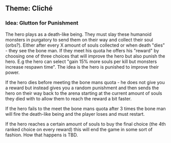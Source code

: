 ## Theme: Cliché

### Idea: Glutton for Punishment

The hero plays as a death-like being. They must slay these humanoid monsters in purgatory to send them on their way and collect
their soul (orbs?). Either after every X amount of souls collected or when death "dies" - they see the bone man. If they meet
his quota he offers his "reward" by choosing one of three choices that will improve the hero but also punish the hero.
E.g the hero can select "gain 15% more souls per kill but monsters increase respawn time". The idea is the hero is punished
to improve their power.

If the hero dies before meeting the bone mans quota - he does not give you a reward but instead gives you a random punishment 
and then sends the hero on their way back to the arena starting at the current amount of souls they died with to allow them
to reach the reward a bit faster.

If the hero fails to the meet the bone mans quota after 3 times the bone man will fire the death-like being and the player
loses and must restart.

If the hero reaches a certain amount of souls to buy the final choice (the 4th ranked choice on every reward) this will
end the game in some sort of fashion. How that happens is TBD.